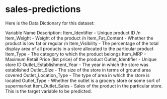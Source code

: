 # sales-predictions

Here is the Data Dictionary for this dataset:

Variable Name	Description:
Item_Identifier	- Unique product ID
/n
Item_Weight - Weight of the product
/n
Item_Fat_Content - Whether the product is low fat or regular
/n
Item_Visibility - The percentage of the total display area of all products in a store allocated to the particular product
Item_Type - The category to which the product belongs
Item_MRP - Maximum Retail Price (list price) of the product
Outlet_Identifier - Unique store ID
Outlet_Establishment_Year - The year in which the store was established
Outlet_Size - The size of the store in terms of ground area covered
Outlet_Location_Type - The type of area in which the store is located
Outlet_Type - Whether the outlet is a grocery store or some sort of supermarket
Item_Outlet_Sales - Sales of the product in the particular store. This is the target variable to be predicted.
